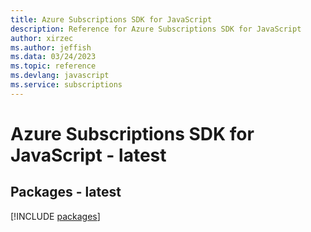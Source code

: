 ```yaml
---
title: Azure Subscriptions SDK for JavaScript
description: Reference for Azure Subscriptions SDK for JavaScript
author: xirzec
ms.author: jeffish
ms.data: 03/24/2023
ms.topic: reference
ms.devlang: javascript
ms.service: subscriptions
---
```

# Azure Subscriptions SDK for JavaScript - latest
## Packages - latest
[!INCLUDE [packages](subscriptions-index.md)]